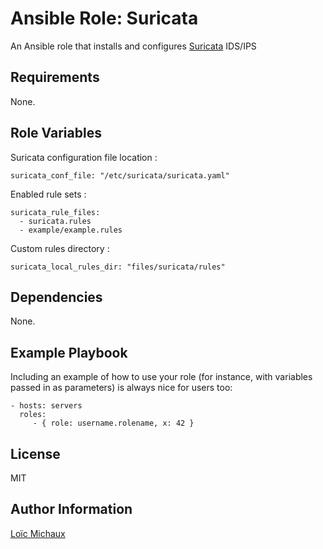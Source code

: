 Ansible Role: Suricata
=========

An Ansible role that installs and configures [Suricata](https://suricata.io/) IDS/IPS

Requirements
------------

None.

Role Variables
--------------

Suricata configuration file location :

    suricata_conf_file: "/etc/suricata/suricata.yaml"

Enabled rule sets :

    suricata_rule_files:
      - suricata.rules
      - example/example.rules

Custom rules directory :

    suricata_local_rules_dir: "files/suricata/rules"

Dependencies
------------

None.

Example Playbook
----------------

Including an example of how to use your role (for instance, with variables passed in as parameters) is always nice for users too:

    - hosts: servers
      roles:
         - { role: username.rolename, x: 42 }

License
-------

MIT

Author Information
------------------

[Loïc Michaux](https://github.com/lmcx)